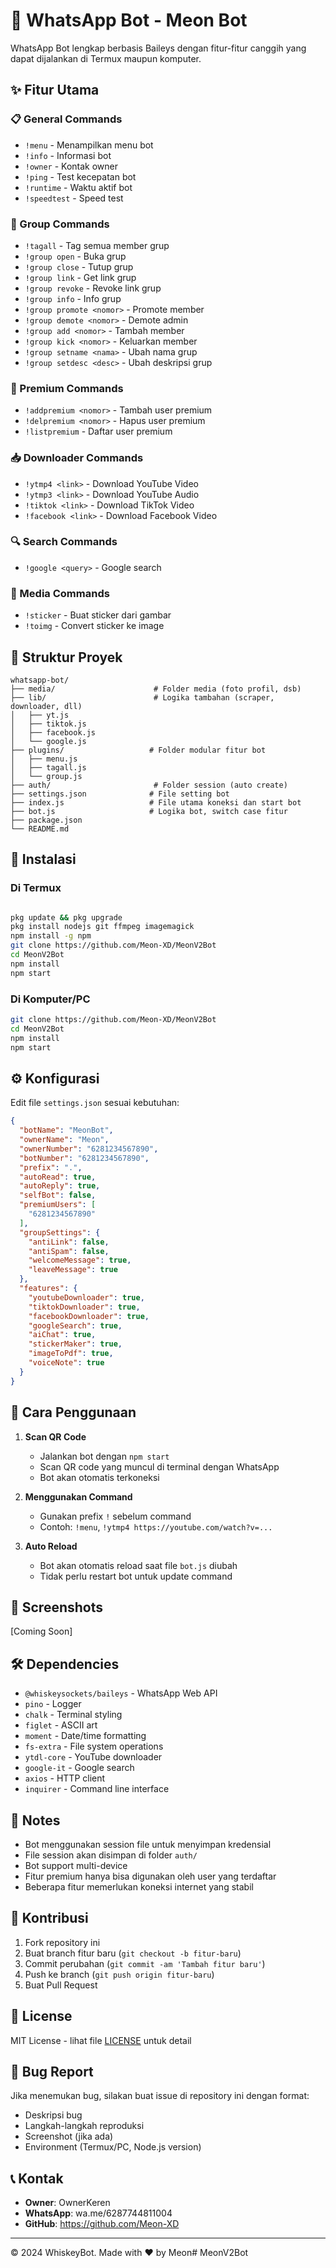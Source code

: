 # 🤖 WhatsApp Bot - Meon Bot

WhatsApp Bot lengkap berbasis Baileys dengan fitur-fitur canggih yang dapat dijalankan di Termux maupun komputer.

## ✨ Fitur Utama

### 📋 General Commands
- `!menu` - Menampilkan menu bot
- `!info` - Informasi bot
- `!owner` - Kontak owner
- `!ping` - Test kecepatan bot
- `!runtime` - Waktu aktif bot
- `!speedtest` - Speed test

### 👥 Group Commands
- `!tagall` - Tag semua member grup
- `!group open` - Buka grup
- `!group close` - Tutup grup
- `!group link` - Get link grup
- `!group revoke` - Revoke link grup
- `!group info` - Info grup
- `!group promote <nomor>` - Promote member
- `!group demote <nomor>` - Demote admin
- `!group add <nomor>` - Tambah member
- `!group kick <nomor>` - Keluarkan member
- `!group setname <nama>` - Ubah nama grup
- `!group setdesc <desc>` - Ubah deskripsi grup

### 👑 Premium Commands
- `!addpremium <nomor>` - Tambah user premium
- `!delpremium <nomor>` - Hapus user premium
- `!listpremium` - Daftar user premium

### 📥 Downloader Commands
- `!ytmp4 <link>` - Download YouTube Video
- `!ytmp3 <link>` - Download YouTube Audio
- `!tiktok <link>` - Download TikTok Video
- `!facebook <link>` - Download Facebook Video

### 🔍 Search Commands
- `!google <query>` - Google search

### 🎨 Media Commands
- `!sticker` - Buat sticker dari gambar
- `!toimg` - Convert sticker ke image

## 📁 Struktur Proyek

```
whatsapp-bot/
├── media/                      # Folder media (foto profil, dsb)
├── lib/                        # Logika tambahan (scraper, downloader, dll)
│   ├── yt.js
│   ├── tiktok.js
│   ├── facebook.js
│   └── google.js
├── plugins/                   # Folder modular fitur bot
│   ├── menu.js
│   ├── tagall.js
│   └── group.js
├── auth/                       # Folder session (auto create)
├── settings.json              # File setting bot
├── index.js                   # File utama koneksi dan start bot
├── bot.js                     # Logika bot, switch case fitur
├── package.json
└── README.md
```

## 🚀 Instalasi

### Di Termux
```bash

pkg update && pkg upgrade
pkg install nodejs git ffmpeg imagemagick
npm install -g npm
git clone https://github.com/Meon-XD/MeonV2Bot
cd MeonV2Bot
npm install
npm start
```

### Di Komputer/PC
```bash
git clone https://github.com/Meon-XD/MeonV2Bot
cd MeonV2Bot
npm install
npm start
```

## ⚙️ Konfigurasi

Edit file `settings.json` sesuai kebutuhan:

```json
{
  "botName": "MeonBot",
  "ownerName": "Meon",
  "ownerNumber": "6281234567890",
  "botNumber": "6281234567890",
  "prefix": ".",
  "autoRead": true,
  "autoReply": true,
  "selfBot": false,
  "premiumUsers": [
    "6281234567890"
  ],
  "groupSettings": {
    "antiLink": false,
    "antiSpam": false,
    "welcomeMessage": true,
    "leaveMessage": true
  },
  "features": {
    "youtubeDownloader": true,
    "tiktokDownloader": true,
    "facebookDownloader": true,
    "googleSearch": true,
    "aiChat": true,
    "stickerMaker": true,
    "imageToPdf": true,
    "voiceNote": true
  }
}
```

## 🔧 Cara Penggunaan

1. **Scan QR Code**
   - Jalankan bot dengan `npm start`
   - Scan QR code yang muncul di terminal dengan WhatsApp
   - Bot akan otomatis terkoneksi

2. **Menggunakan Command**
   - Gunakan prefix `!` sebelum command
   - Contoh: `!menu`, `!ytmp4 https://youtube.com/watch?v=...`

3. **Auto Reload**
   - Bot akan otomatis reload saat file `bot.js` diubah
   - Tidak perlu restart bot untuk update command

## 📱 Screenshots

[Coming Soon]

## 🛠️ Dependencies

- `@whiskeysockets/baileys` - WhatsApp Web API
- `pino` - Logger
- `chalk` - Terminal styling
- `figlet` - ASCII art
- `moment` - Date/time formatting
- `fs-extra` - File system operations
- `ytdl-core` - YouTube downloader
- `google-it` - Google search
- `axios` - HTTP client
- `inquirer` - Command line interface

## 📝 Notes

- Bot menggunakan session file untuk menyimpan kredensial
- File session akan disimpan di folder `auth/`
- Bot support multi-device
- Fitur premium hanya bisa digunakan oleh user yang terdaftar
- Beberapa fitur memerlukan koneksi internet yang stabil

## 🤝 Kontribusi

1. Fork repository ini
2. Buat branch fitur baru (`git checkout -b fitur-baru`)
3. Commit perubahan (`git commit -am 'Tambah fitur baru'`)
4. Push ke branch (`git push origin fitur-baru`)
5. Buat Pull Request

## 📄 License

MIT License - lihat file [LICENSE](LICENSE) untuk detail

## 🐞 Bug Report

Jika menemukan bug, silakan buat issue di repository ini dengan format:
- Deskripsi bug
- Langkah-langkah reproduksi
- Screenshot (jika ada)
- Environment (Termux/PC, Node.js version)

## 📞 Kontak

- **Owner**: OwnerKeren
- **WhatsApp**: wa.me/6287744811004
- **GitHub**: https://github.com/Meon-XD

---

© 2024 WhiskeyBot. Made with ❤️ by Meon# MeonV2Bot
